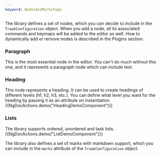 ```yaml
---
keyword: NodesAndMarksPage
---
```


The library defines a set of nodes, which you can decide to include in the `TraakConfiguration` object.
When you add a node, all its associated commands and keymaps will be added to the editor as well. How to dynamically add or remove nodes is described in the Plugins section.

### Paragraph
This is the most essential node in the editor. You can't do much without this one, and it represents a paragraph node which can include text.

### Heading
This node represents a heading. It can be used to create headings of different levels (h1, h2, h3, etc.). You can define
what level you want for the heading by passing it as an attribute on instantiation.
{{NgDocActions.demo("HeadingDemoComponent")}}

### Lists
The library supports ordered, unordered and task lists.
{{NgDocActions.demo("ListDemoComponent")}}

The library also defines a set of marks with markdown support, which you can include in the `marks` attribute of the `TraakConfiguration` object.
